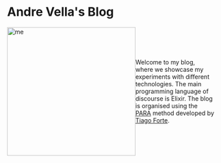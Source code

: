 # Andre Vella's Blog
<div style="display: flex; align-items: center; justify-content: center;">
  <div>
    <img src="./images/me.png" alt="me" width="300" />
  </div>
    <div style="margin-right: 20px;">
    <p>Welcome to my blog, where we showcase my experiments with different technologies. The main programming language of discourse is Elixir. The blog is organised using the <a href="https://fortelabs.com/blog/para/" target="_blank" rel="noopener noreferrer">PARA</a> method developed by <a href="https://medium.com/@fortelabs" target="_blank" rel="noopener noreferrer">Tiago Forte</a>.</p>
  </div>
</div>
